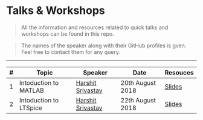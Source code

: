 # Talks & Workshops

> All the information and resources related to quick talks and workshops can be found in this repo.

> The names of the speaker along with their GitHub profiles is gven. Feel free to contact them for any query.

***

 | # | Topic                                     | Speaker            | Date                    | Resouces             |
 |---|-------------------------------------------|--------------------|-------------------------|----------------------|
 | 1 | Intoduction to MATLAB                     |            [Harshit Srivastav](https://github.com/semioctave)      |        20th August 2018 | [Slides](https://github.com/Tesla-IIITA/Talks-Workshops/blob/master/Workshop/EDA/MATLAB) |
 | 2 | Intoduction to LTSpice                     |            [Harshit Srivastav](https://github.com/semioctave)      |        22th August 2018 | [Slides](https://github.com/Tesla-IIITA/Talks-Workshops/tree/master/Workshop/EDA/LTSpice) |
